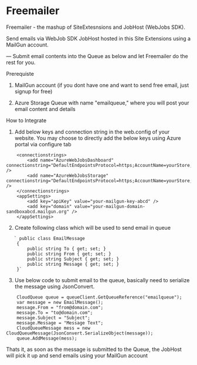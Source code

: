 # Freemailer
Freemailer - the mashup of SiteExtesnsions and JobHost (WebJobs SDK). 

Send emails via WebJob SDK JobHost hosted in this Site Extensions using a MailGun account.

—  Submit email contents into the Queue as below and let Freemailer do the rest for you.


Prerequiste

1. MailGun account (if you dont have one and want to send free email, just signup for free) 

2. Azure Storage Queue with name "emailqueue," where you will post your email content and details


How to Integrate 

1. Add below keys and connection string in the web.config of your website. You may choose to directly add the below keys using Azure portal via configure tab
```
    <connectionstrings>
        <add name="AzureWebJobsDashboard" connectionstring="DefaultEndpointsProtocol=https;AccountName=yourStore;AccountKey=yourkey" />
        <add name="AzureWebJobsStorage" connectionstring="DefaultEndpointsProtocol=https;AccountName=yourStore;AccountKey=yourKey" />
    </connectionstrings>
    <appSettings>
        <add key="apiKey" value="your-mailgun-key-abcd" />
        <add key="domain" value="your-mailgun-domain-sandboxabcd.mailgun.org" />
    </appSettings>
 ```   

2. Create following class which will be used to send email in queue
```
   ` public class EmailMessage
    {
        public string To { get; set; }
        public string From { get; set; }
        public string Subject { get; set; }
        public string Message { get; set; }
    }`
```

3. Use below code to submit email to the queue, basically need to serialize the message using JsonConvert.
```
    CloudQueue queue = queueClient.GetQueueReference("emailqueue");
    var message = new EmailMessage();
    message.From = "from@domain.com";
    message.To = "to@domain.com";
    message.Subject = "Subject";
    message.Message = "Message Text";
    CloudQueueMessage mess = new    CloudQueueMessage(JsonConvert.SerializeObject(message));
    queue.AddMessage(mess);
```

Thats it, as soon as the message is submitted to the Queue, the JobHost will pick it up and send emails using your MailGun account

